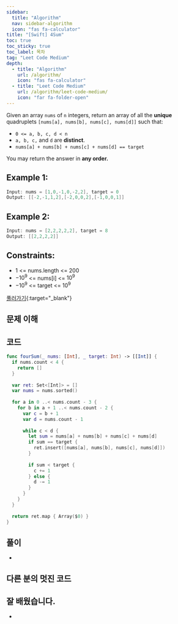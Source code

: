 ```yaml
---
sidebar:
  title: "Algorithm"
  nav: sidebar-algorithm
  icon: "fas fa-calculator"
title: "[Swift] 4Sum"
toc: true
toc_sticky: true
toc_label: 목차
tag: "Leet Code Medium"
depth:
  - title: "Algorithm"
    url: /algorithm/
    icon: "fas fa-calculator"
  - title: "Leet Code Medium"
    url: /algorithm/leet-code-medium/
    icon: "far fa-folder-open"
---
```

Given an array `nums` of `n` integers, return an array of all the <b>unique</b> quadruplets `[nums[a], nums[b], nums[c], nums[d]]` such that:  

* `0 <= a, b, c, d < n`
* `a, b, c,` and `d` are <b>distinct</b>.
* `nums[a] + nums[b] + nums[c] + nums[d] == target`

You may return the answer in <b>any order.</b>

## Example 1:
```swift
Input: nums = [1,0,-1,0,-2,2], target = 0
Output: [[-2,-1,1,2],[-2,0,0,2],[-1,0,0,1]]
```

## Example 2:
```swift
Input: nums = [2,2,2,2,2], target = 8
Output: [[2,2,2,2]]
```

## Constraints:
* 1 <= nums.length <= 200
* $-10^9$ <= nums[i] <= $10^9$
* $-10^9$ <= target <= $10^9$

[<i class="fas fa-link"></i> 풀러가기](https://leetcode.com/problems/4sum/){:target="_blank"}

## 문제 이해

## 코드
```swift
func fourSum(_ nums: [Int], _ target: Int) -> [[Int]] {
  if nums.count < 4 {
    return []
  }
  
  var ret: Set<[Int]> = []
  var nums = nums.sorted()
  
  for a in 0 ..< nums.count - 3 {
    for b in a + 1 ..< nums.count - 2 {
      var c = b + 1
      var d = nums.count - 1
      
      while c < d {
        let sum = nums[a] + nums[b] + nums[c] + nums[d]
        if sum == target {
          ret.insert([nums[a], nums[b], nums[c], nums[d]])
        }
        
        if sum < target {
          c += 1
        } else {
          d -= 1
        }
      }
    }
  }
  
  return ret.map { Array($0) }
}
```

## 풀이
-

## 다른 분의 멋진 코드


## 잘 배웠습니다.
-
